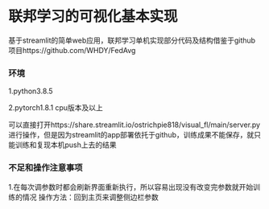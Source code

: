 # 联邦学习的可视化基本实现

基于streamlit的简单web应用，联邦学习单机实现部分代码及结构借鉴于github项目https://github.com/WHDY/FedAvg

### 环境

1.python3.8.5

2.pytorch1.8.1 cpu版本及以上

可以直接打开https://share.streamlit.io/ostrichpie818/visual_fl/main/server.py 进行操作，但是因为streamlit的app部署依托于github，训练成果不能保存，就只能训练和复现本机push上去的结果

### 不足和操作注意事项

1.在每次调参数时都会刷新界面重新执行，所以容易出现没有改变完参数就开始训练的情况
  操作方法：回到主页来调整侧边栏参数
